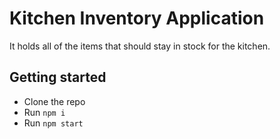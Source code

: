 # Kitchen Inventory Application

It holds all of the items that should stay in stock for the kitchen.

## Getting started

- Clone the repo
- Run `npm i`
- Run `npm start`
